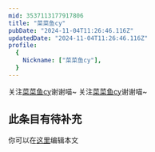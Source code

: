 ```yaml
---
mid: 3537113177917806
title: "菜菜鱼cy"
pubDate: "2024-11-04T11:26:46.116Z"
updatedDate: "2024-11-04T11:26:46.116Z"
profile:
  {
    Nickname: ["菜菜鱼cy"],
  }
---
```


关注[菜菜鱼cy](https://space.bilibili.com/3537113177917806)谢谢喵~ 关注[菜菜鱼cy](https://space.bilibili.com/3537113177917806)谢谢喵~

## 此条目有待补充
你可以在[这里](https://github.com/Yuhanawa/VTuber.ICU/edit/master/src/content/v/菜菜鱼cy/index.md)编辑本文
